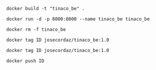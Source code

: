 
```
    docker build -t "tinaco_be" .
```

```
    docker run -d -p 8000:8000 --name tinaco_be tinaco_be
```

```
    docker rm -f tinaco_be
```

```
    docker tag ID josecordaz/tinaco_be:1.0
```

```
    docker tag ID josecordaz/tinaco_be:1.0
```

```
    docker push ID
```